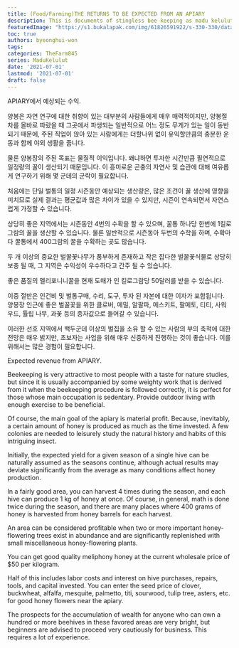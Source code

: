 ```yaml
---
title: (Food/Farming)THE RETURNS TO BE EXPECTED FROM AN APIARY
description: This is documents of stingless bee keeping as madu kelulut
featuredImage: "https://s1.bukalapak.com/img/61826591922/s-330-330/data.jpeg.webp"
toc: true
authors: byeonghui-won
tags:
categories: TheFarm845
series: MaduKelulut
date: '2021-07-01'
lastmod: '2021-07-01'
draft: false
---
```


APIARY에서 예상되는 수익.

양봉은 자연 연구에 대한 취향이 있는 대부분의 사람들에게 매우 매력적이지만, 양봉절차를 올바로 따랐을 때 그곳에서 파생되는 일반적으로 어느 정도 무게가 있는 일이 동반되기 때문에, 주된 직업이 앉아 있는 사람에게는 더할나위 없이 유익할만큼의 충분한 운동과 함께 야외 생활을 줍니다.

물론 양봉장의 주된 목표는 물질적 이익입니다. 왜냐하면 투자한 시간만큼 필연적으로 일정량의 꿀이 생산되기 때문입니다. 이 흥미로운 곤충의 자연사 및 습관에 대해 여유롭게 연구하기 위해 몇 군데의 군락이 필요합니다. 

처음에는 단일 벌통의 일정 시즌동안 예상되는 생산량은, 많은 조건이 꿀 생산에 영향을 미치므로 실제 결과는 평균값과 많은 차이가 있을 수 있지만, 시즌이 연속되면서 자연스럽게 가정할 수 있습니다. 

상당히 좋은 지역에서는 시즌동안 4번의 수확을 할 수 있으며, 꿀통 하나당 한번에 1킬로그람의 꿀을 생산할 수 있습니다. 물론 일반적으로 시즌동아 두번의 수학을 하며, 수확마다 꿀통에서 400그람의 꿀을 수확하는 곳도 많습니다. 

두 개 이상의 중요한 벌꿀꽃나무가 풍부하게 존재하고 작은 잡다한 벌꿀꽃식물로 상당히 보충 될 때, 그 지역은 수익성이 우수하다고 간주 될 수 있습니다. 

좋은 품질의 멜리포니니꿀을 현재 도매가 인 킬로그람당 50달러를 받을 수 있습니다. 

이중 절반은 인건비 및 벌통구매, 수리, 도구, 투자 된 자본에 대한 이자가 포함됩니다. 양봉장 인근에 좋은 벌꿀꽃을 위한 클로버, 메밀, 알팔파, 메스키트, 팔메토, 티티, 사워 우드, 튤립 나무, 과꽃 등의 종자값으로 들어갈 수 있습니다. 

이러한 선호 지역에서 백두군데 이상의 벌집을 소유 할 수 있는 사람의 부의 축적에 대한 전망은 매우 밝지만, 초보자는 사업을 위해 매우 신중하게 진행하는 것이 좋습니다. 이를 위해서는 많은 경험이 필요합니다. 


Expected revenue from APIARY.

Beekeeping is very attractive to most people with a taste for nature studies, but since it is usually accompanied by some weighty work that is derived from it when the beekeeping procedure is followed correctly, it is perfect for those whose main occupation is sedentary. Provide outdoor living with enough exercise to be beneficial.

Of course, the main goal of the apiary is material profit. Because, inevitably, a certain amount of honey is produced as much as the time invested. A few colonies are needed to leisurely study the natural history and habits of this intriguing insect.

Initially, the expected yield for a given season of a single hive can be naturally assumed as the seasons continue, although actual results may deviate significantly from the average as many conditions affect honey production.

In a fairly good area, you can harvest 4 times during the season, and each hive can produce 1 kg of honey at once. Of course, in general, math is done twice during the season, and there are many places where 400 grams of honey is harvested from honey barrels for each harvest.

An area can be considered profitable when two or more important honey-flowering trees exist in abundance and are significantly replenished with small miscellaneous honey-flowering plants.

You can get good quality meliphony honey at the current wholesale price of $50 per kilogram.

Half of this includes labor costs and interest on hive purchases, repairs, tools, and capital invested. You can enter the seed price of clover, buckwheat, alfalfa, mesquite, palmetto, titi, sourwood, tulip tree, asters, etc. for good honey flowers near the apiary.

The prospects for the accumulation of wealth for anyone who can own a hundred or more beehives in these favored areas are very bright, but beginners are advised to proceed very cautiously for business. This requires a lot of experience.
